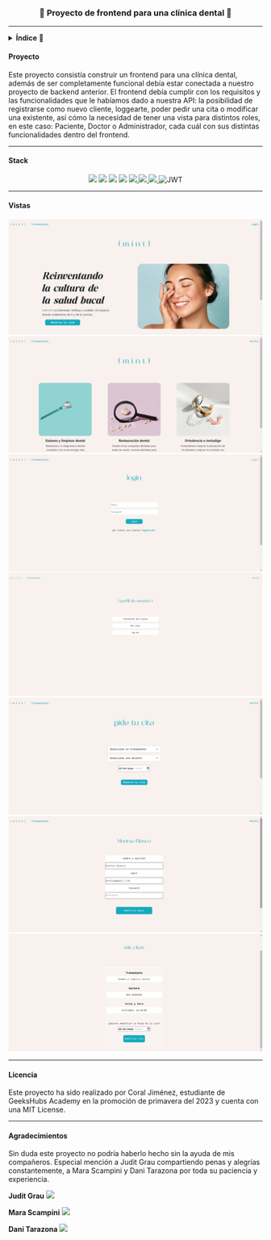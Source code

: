 
<h3 align="center">🦷 Proyecto de frontend para una clínica dental 🦷</h3>

---

<details>
  <summary><b>Índice</b> 📝</summary>
  <ol>
    <li><a href="#proyecto">Proyecto</a></li>
    <li><a href="#stack">Stack</a></li>
    <li><a href="#vistas">Vistas</a></li>
    <li><a href="#licencia">Licencia</a></li>
    <li><a href="#agradecimientos">Agradecimientos</a></li>
  </ol>
</details>

#### Proyecto

Este proyecto consistía construir un frontend para una clínica dental, además de ser completamente funcional debía estar conectada a nuestro proyecto de backend anterior. El frontend debía cumplir con los requisitos y las funcionalidades que le habíamos dado a nuestra API: la posibilidad de registrarse como nuevo cliente, loggearte, poder pedir una cita o modificar una existente, así cómo la necesidad de tener una vista para distintos roles, en este caso: Paciente, Doctor o Administrador, cada cuál con sus distintas funcionalidades dentro del frontend. 

---
#### Stack 
<div align="center">
<img src= "https://img.shields.io/badge/react-%2320232a.svg?style=for-the-badge&logo=react&logoColor=%2361DAFB">
<img src= "https://img.shields.io/badge/redux-%23593d88.svg?style=for-the-badge&logo=redux&logoColor=white">
<img src= "https://img.shields.io/badge/bootstrap-%23563D7C.svg?style=for-the-badge&logo=bootstrap&logoColor=white">
<img src= "https://img.shields.io/badge/css3-%231572B6.svg?style=for-the-badge&logo=css3&logoColor=white">
<a href="https://developer.mozilla.org/es/docs/Web/JavaScript">
    <img src= "https://img.shields.io/badge/javascipt-EFD81D?style=for-the-badge&logo=javascript&logoColor=black"/>
</a>
<a href="https://www.docker.com/">
    <img src= "https://img.shields.io/badge/docker-2496ED?style=for-the-badge&logo=docker&logoColor=white"/>
</a>
<a href="https://git-scm.com/">
    <img src= "https://img.shields.io/badge/git-F54D27?style=for-the-badge&logo=git&logoColor=white"/>
</a>
<img src="https://camo.githubusercontent.com/4590c0af4aeb1b75233885f86e80c1da8cb2afd401173a40e41370f5cad5db20/68747470733a2f2f696d672e736869656c64732e696f2f62616467652f4a57542d626c61636b3f7374796c653d666f722d7468652d6261646765266c6f676f3d4a534f4e253230776562253230746f6b656e73" alt="JWT" data-canonical-src="https://img.shields.io/badge/JWT-black?style=for-the-badge&amp;logo=JSON%20web%20tokens" style="max-width: 100%;">


</div>

---

#### Vistas

!['img'](./src/img/Captura%20de%20pantalla%20(28).png)
!['img'](./src/img/Captura%20de%20pantalla%20(31).png)
!['img'](./src/img/Captura%20de%20pantalla%20(29).png)
!['img'](./src/img/Captura%20de%20pantalla%20(36).png)
!['img'](./src/img/Captura%20de%20pantalla%20(30).png)
!['img'](./src/img/Captura%20de%20pantalla%20(33).png)
!['img'](./src/img/Captura%20de%20pantalla%20(34).png)

---
#### Licencia

Este proyecto ha sido realizado por Coral Jiménez, estudiante de GeeksHubs Academy en la promoción de primavera del 2023 y cuenta con una MIT License.

---
#### Agradecimientos

Sin duda este proyecto no podría haberlo hecho sin la ayuda de mis compañeros. Especial mención a Judit Grau compartiendo penas y alegrías constantemente, a Mara Scampini y Dani Tarazona por toda su paciencia y experiencia.

**Judit Grau** 
<a href ="https://github.com/ditgrau" target="_blank"><img src="https://img.shields.io/badge/github-24292F?style=for-the-badge&logo=github&logoColor=lime" target="_blank"></a>

**Mara Scampini**
<a href ="https://github.com/MaraScampini" target="_blank"><img src="https://img.shields.io/badge/github-24292F?style=for-the-badge&logo=github&logoColor=lime" target="_blank"></a>

**Dani Tarazona**
<a href ="https://github.com/datata" target="_blank"><img src="https://img.shields.io/badge/github-24292F?style=for-the-badge&logo=github&logoColor=lime" target="_blank"></a>
